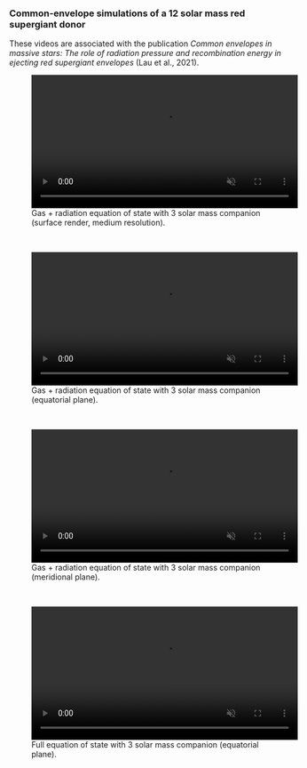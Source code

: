 ### Common-envelope simulations of a 12 solar mass red supergiant donor

These videos are associated with the publication *Common envelopes in massive stars: The role of radiation pressure and recombination energy in ejecting red supergiant envelopes* (Lau et al., 2021).

 <figure>
      <video class="center" src="/publication_videos/500k_3M_gasrad_surface_render.mp4" width="480" controls playsinline muted >Sorry, your browser doesn't support embedded videos</video>
      <figcaption>Gas + radiation equation of state with 3 solar mass companion (surface render, medium resolution).</figcaption>
 </figure>
 <br>
 <figure>
      <video class="center" src="/publication_videos/2M_3M_gasrad_xy.mp4" width="480" controls playsinline muted >Sorry, your browser doesn't support embedded videos</video>
      <figcaption>Gas + radiation equation of state with 3 solar mass companion (equatorial plane).</figcaption>
 </figure>
 <br>
  <figure>
      <video class="center" src="/publication_videos/2M_3M_gasrad_xz.mp4" width="480" controls playsinline muted >Sorry, your browser doesn't support embedded videos</video>
      <figcaption>Gas + radiation equation of state with 3 solar mass companion (meridional plane).</figcaption>
 </figure>
 <br>
  <figure>
      <video class="center" src="/publication_videos/2M_3M_mesa_xy.mp4" width="480" controls playsinline muted >Sorry, your browser doesn't support embedded videos</video>
      <figcaption>Full equation of state with 3 solar mass companion (equatorial plane).</figcaption>
 </figure>